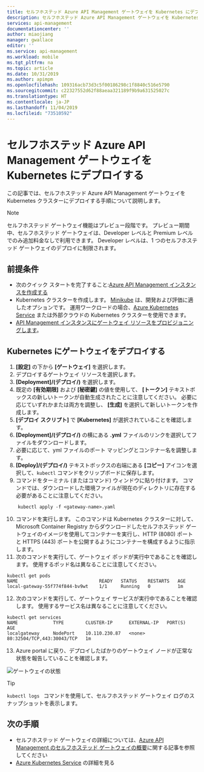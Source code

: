 ```yaml
---
title: セルフホステッド Azure API Management ゲートウェイを Kubernetes にデプロイする | Microsoft Docs
description: セルフホステッド Azure API Management ゲートウェイを Kubernetes にデプロイする方法について説明します
services: api-management
documentationcenter: ''
author: miaojiang
manager: gwallace
editor: ''
ms.service: api-management
ms.workload: mobile
ms.tgt_pltfrm: na
ms.topic: article
ms.date: 10/31/2019
ms.author: apimpm
ms.openlocfilehash: 109316acb73d3c5f00186298c1f8840c516e5790
ms.sourcegitcommit: c22327552d62f88aeaa321189f9b9a631525027c
ms.translationtype: HT
ms.contentlocale: ja-JP
ms.lasthandoff: 11/04/2019
ms.locfileid: "73510592"
---
```

# <a name="deploy-a-self-hosted-azure-api-management-gateway-to-kubernetes"></a>セルフホステッド Azure API Management ゲートウェイを Kubernetes にデプロイする

この記事では、セルフホステッド Azure API Management ゲートウェイを Kubernetes クラスターにデプロイする手順について説明します。

> [!NOTE]
> セルフホステッド ゲートウェイ機能はプレビュー段階です。 プレビュー期間中、セルフホステッド ゲートウェイは、Developer レベルと Premium レベルでのみ追加料金なしで利用できます。 Developer レベルは、1 つのセルフホステッド ゲートウェイのデプロイに制限されます。


## <a name="prerequisites"></a>前提条件

- 次のクイック スタートを完了すること:[Azure API Management インスタンスを作成する](get-started-create-service-instance.md)
- Kubernetes クラスターを作成します。 [Minikube](https://kubernetes.io/docs/tasks/tools/install-minikube/) は、開発および評価に適したオプションです。 運用ワークロードの場合、[Azure Kubernetes Service](https://azure.microsoft.com/services/kubernetes-service/) または外部クラウドの Kubernetes クラスターを使用できます。
- [API Management インスタンスにゲートウェイ リソースをプロビジョニングします](api-management-howto-provision-self-hosted-gateway.md)。

## <a name="deploy-the-gateway-to-kubernetes"></a>Kubernetes にゲートウェイをデプロイする

1. **[設定]** の下から **[ゲートウェイ]** を選択します。
2. デプロイするゲートウェイ リソースを選択します。
3. **[Deployment]/(デプロイ/)** を選択します。
4. 既定の **[有効期限]** および **[秘密鍵]** の値を使用して、 **[トークン]** テキストボックスの新しいトークンが自動生成されたことに注意してください。 必要に応じていずれかまたは両方を調整し、 **[生成]** を選択して新しいトークンを作成します。
5. **[デプロイ スクリプト]** で **[Kubernetes]** が選択されていることを確認します。
6. **[Deployment]/(デプロイ/)** の横にある **<gateway-name>.yml** ファイルのリンクを選択してファイルをダウンロードします。
7. 必要に応じて、yml ファイルのポート マッピングとコンテナー名を調整します。
8. **[Deploy]/(デプロイ/)** テキストボックスの右端にある **[コピー]** アイコンを選択して、`kubectl` コマンドをクリップボードに保存します。 
9. コマンドをターミナル (またはコマンド) ウィンドウに貼り付けます。 コマンドでは、ダウンロードした環境ファイルが現在のディレクトリに存在する必要があることに注意してください。
```console
    kubectl apply -f <gateway-name>.yaml
```
10. コマンドを実行します。 このコマンドは Kubernetes クラスターに対して、Microsoft Container Registry からダウンロードしたセルフホステッド ゲートウェイのイメージを使用してコンテナーを実行し、HTTP (8080) ポートと HTTPS (443) ポートを公開するようにコンテナーを構成するように指示します。
11. 次のコマンドを実行して、ゲートウェイ ポッドが実行中であることを確認します。 使用するポッド名は異なることに注意してください。 
```console
kubectl get pods
NAME                              READY   STATUS    RESTARTS   AGE
local-gateway-55f774f844-bv9wt    1/1     Running   0          1m
```
12. 次のコマンドを実行して、ゲートウェイ サービスが実行中であることを確認します。 使用するサービス名は異なることに注意してください。 
```console
kubectl get services
NAME             TYPE        CLUSTER-IP      EXTERNAL-IP   PORT(S)                      AGE
localgateway     NodePort    10.110.230.87   <none>        80:32504/TCP,443:30043/TCP   1m
```
13. Azure portal に戻り、デプロイしたばかりのゲートウェイ ノードが正常な状態を報告していることを確認します。

![ゲートウェイの状態](media/api-management-howto-deploy-self-hosted-gateway-to-k8s/status.png)

> [!TIP]
> <code>kubectl logs <gateway-pod-name></code> コマンドを使用して、セルフホステッド ゲートウェイ ログのスナップショットを表示します。

## <a name="next-steps"></a>次の手順

* セルフホステッド ゲートウェイの詳細については、[Azure API Management のセルフホステッド ゲートウェイの概要](self-hosted-gateway-overview.md)に関する記事を参照してください
* [Azure Kubernetes Service](https://docs.microsoft.com/azure/aks/intro-kubernetes) の詳細を見る


